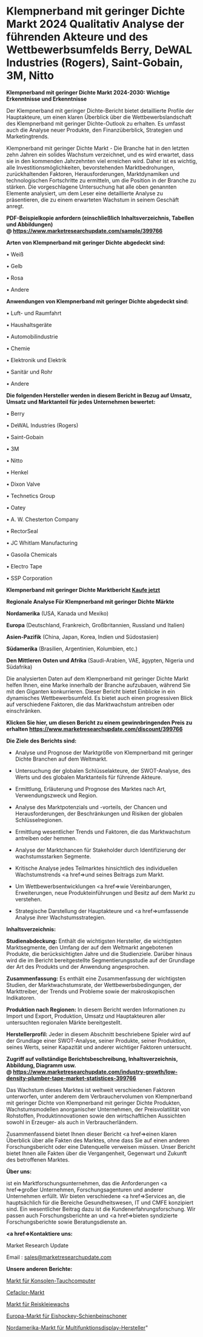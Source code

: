 # Klempnerband mit geringer Dichte Markt 2024 Qualitativ Analyse der führenden Akteure und des Wettbewerbsumfelds Berry, DeWAL Industries (Rogers), Saint-Gobain, 3M, Nitto

<strong>Klempnerband mit geringer Dichte Markt 2024-2030: Wichtige Erkenntnisse und Erkenntnisse</strong>

Der Klempnerband mit geringer Dichte-Bericht bietet detaillierte Profile der Hauptakteure, um einen klaren Überblick über die Wettbewerbslandschaft des Klempnerband mit geringer Dichte-Outlook zu erhalten. Es umfasst auch die Analyse neuer Produkte, den Finanzüberblick, Strategien und Marketingtrends.

Klempnerband mit geringer Dichte Markt - Die Branche hat in den letzten zehn Jahren ein solides Wachstum verzeichnet, und es wird erwartet, dass sie in den kommenden Jahrzehnten viel erreichen wird. Daher ist es wichtig, alle Investitionsmöglichkeiten, bevorstehenden Marktbedrohungen, zurückhaltenden Faktoren, Herausforderungen, Marktdynamiken und technologischen Fortschritte zu ermitteln, um die Position in der Branche zu stärken. Die vorgeschlagene Untersuchung hat alle oben genannten Elemente analysiert, um dem Leser eine detaillierte Analyse zu präsentieren, die zu einem erwarteten Wachstum in seinem Geschäft anregt.

<strong><b>PDF-Beispielkopie anfordern (einschließlich Inhaltsverzeichnis, Tabellen und Abbildungen) @ </b></strong><strong><a href=https://www.marketresearchupdate.com/sample/399766><strong>https://www.marketresearchupdate.com/sample/399766</u></a></strong></strong>

<strong>Arten von Klempnerband mit geringer Dichte abgedeckt sind:</strong>

• Weiß

• Gelb

• Rosa

• Andere

<strong>Anwendungen von Klempnerband mit geringer Dichte abgedeckt sind:</strong>

• Luft- und Raumfahrt

• Haushaltsgeräte

• Automobilindustrie

• Chemie

• Elektronik und Elektrik

• Sanitär und Rohr

• Andere

<strong>Die folgenden Hersteller werden in diesem Bericht in Bezug auf Umsatz, Umsatz und Marktanteil für jedes Unternehmen bewertet:</strong>

• Berry

• DeWAL Industries (Rogers)

• Saint-Gobain

• 3M

• Nitto

• Henkel

• Dixon Valve

• Technetics Group

• Oatey

• A. W. Chesterton Company

• RectorSeal

• JC Whitlam Manufacturing

• Gasoila Chemicals

• Electro Tape

• SSP Corporation

<strong>Klempnerband mit geringer Dichte Marktbericht <a href=https://www.marketresearchupdate.com/buynow/399766>Kaufe jetzt</a></strong>

<strong>Regionale Analyse Für Klempnerband mit geringer Dichte Märkte</strong>

<strong>Nordamerika</strong> (USA, Kanada und Mexiko)

<strong>Europa</strong> (Deutschland, Frankreich, Großbritannien, Russland und Italien)

<strong>Asien-Pazifik</strong> (China, Japan, Korea, Indien und Südostasien)

<strong>Südamerika</strong> (Brasilien, Argentinien, Kolumbien, etc.)

<strong>Den Mittleren</strong> <strong>Osten und Afrika</strong> (Saudi-Arabien, VAE, ägypten, Nigeria und Südafrika)

Die analysierten Daten auf dem Klempnerband mit geringer Dichte Markt helfen Ihnen, eine Marke innerhalb der Branche aufzubauen, während Sie mit den Giganten konkurrieren. Dieser Bericht bietet Einblicke in ein dynamisches Wettbewerbsumfeld. Es bietet auch einen progressiven Blick auf verschiedene Faktoren, die das Marktwachstum antreiben oder einschränken.

<strong>Klicken Sie hier, um diesen Bericht zu einem gewinnbringenden Preis zu erhalten
</strong><strong><a href=https://www.marketresearchupdate.com/discount/399766>https://www.marketresearchupdate.com/discount/399766</b></u></strong></a>

<strong>Die Ziele des Berichts sind:</strong>

- Analyse und Prognose der Marktgröße von Klempnerband mit geringer Dichte Branchen auf dem Weltmarkt.

- Untersuchung der globalen Schlüsselakteure, der SWOT-Analyse, des Werts und des globalen Marktanteils für führende Akteure.

- Ermittlung, Erläuterung und Prognose des Marktes nach Art, Verwendungszweck und Region.

- Analyse des Marktpotenzials und -vorteils, der Chancen und Herausforderungen, der Beschränkungen und Risiken der globalen Schlüsselregionen.

- Ermittlung wesentlicher Trends und Faktoren, die das Marktwachstum antreiben oder hemmen.

- Analyse der Marktchancen für Stakeholder durch Identifizierung der wachstumsstarken Segmente.

- Kritische Analyse jedes Teilmarktes hinsichtlich des individuellen Wachstumstrends <a href=>und</a> seines Beitrags zum Markt.

- Um Wettbewerbsentwicklungen <a href=>wie</a> Vereinbarungen, Erweiterungen, neue Produkteinführungen und Besitz auf dem Markt zu verstehen.

- Strategische Darstellung der Hauptakteure und <a href=>umfas</a>sende Analyse ihrer Wachstumsstrategien.

<strong>Inhaltsverzeichnis:</strong>

<strong>Studienabdeckung:</strong> Enthält die wichtigsten Hersteller, die wichtigsten Marktsegmente, den Umfang der auf dem Weltmarkt angebotenen Produkte, die berücksichtigten Jahre und die Studienziele. Darüber hinaus wird die im Bericht bereitgestellte Segmentierungsstudie auf der Grundlage der Art des Produkts und der Anwendung angesprochen.

<strong>Zusammenfassung:</strong> Es enthält eine Zusammenfassung der wichtigsten Studien, der Marktwachstumsrate, der Wettbewerbsbedingungen, der Markttreiber, der Trends und Probleme sowie der makroskopischen Indikatoren.

<strong>Produktion nach Regionen:</strong> In diesem Bericht werden Informationen zu Import und Export, Produktion, Umsatz und Hauptakteuren aller untersuchten regionalen Märkte bereitgestellt.

<strong>Herstellerprofil:</strong> Jeder in diesem Abschnitt beschriebene Spieler wird auf der Grundlage einer SWOT-Analyse, seiner Produkte, seiner Produktion, seines Werts, seiner Kapazität und anderer wichtiger Faktoren untersucht.

<strong><b>Zugriff auf vollständige Berichtsbeschreibung, Inhaltsverzeichnis, Abbildung, Diagramm usw. @ </b></strong><strong><a href=https://www.marketresearchupdate.com/industry-growth/low-density-plumber-tape-market-statistices-399766>https://www.marketresearchupdate.com/industry-growth/low-density-plumber-tape-market-statistices-399766</a></strong>

Das Wachstum dieses Marktes ist weltweit verschiedenen Faktoren unterworfen, unter anderem dem Verbrauchervolumen von Klempnerband mit geringer Dichte von Klempnerband mit geringer Dichte Produkten, Wachstumsmodellen anorganischer Unternehmen, der Preisvolatilität von Rohstoffen, Produktinnovationen sowie den wirtschaftlichen Aussichten sowohl in Erzeuger- als auch in Verbraucherländern.

Zusammenfassend bietet Ihnen dieser Bericht <a href=>einen</a> klaren Überblick über alle Fakten des Marktes, ohne dass Sie auf einen anderen Forschungsbericht oder eine Datenquelle verweisen müssen. Unser Bericht bietet Ihnen alle Fakten über die Vergangenheit, Gegenwart und Zukunft des betroffenen Marktes.

<strong>Über uns:</strong>

 ist ein Marktforschungsunternehmen, das die Anforderungen <a href=>großer</a> Unternehmen, Forschungsagenturen und anderer Unternehmen erfüllt. Wir bieten verschiedene <a href=>Services</a> an, die hauptsächlich für die Bereiche Gesundheitswesen, IT und CMFE konzipiert sind. Ein wesentlicher Beitrag dazu ist die Kundenerfahrungsforschung. Wir passen auch Forschungsberichte an und <a href=>bieten</a> syndizierte Forschungsberichte sowie Beratungsdienste an.

<strong><a href=>Kontaktiere uns:</a></strong>

Market Research Update

Email : sales@marketresearchupdate.com

<strong>Unsere anderen Berichte:</strong>

<a href=https://www.linkedin.com/pulse/console-dive-computers-market-opportunities>Markt für Konsolen-Tauchcomputer</a>

<a href=https://www.linkedin.com/pulse/cefaclor-market-current-business-trends-growth>Cefaclor-Markt</a>

<a href=https://www.linkedin.com/pulse/rice-bran-wax-market-sizing-up-anticipating-trends-consumption>Markt für Reiskleiewachs</a>

<a href=https://www.linkedin.com/pulse/europe-ice-hockey-shin-guards-market-2023-latest>Europa-Markt für Eishockey-Schienbeinschoner</a>

<a href=https://www.linkedin.com/pulse/north-america-multifunction-display-mfd-market-2023-pointing>Nordamerika-Markt für Multifunktionsdisplay-Hersteller</a>"
